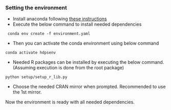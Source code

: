 ### Setting the environment

- Install anaconda following [these instructions](https://docs.anaconda.com/anaconda/install/linux/) 
- Execute the below command to install needed dependencies
```commandline
 conda env create -f environment.yaml
```
- Then you can activate the conda environment using below command

```commandline
conda activate hdpsenv
```
- Needed R packages can be installed by executing the below command. (Assuming execution is done from the root package)

```commandline
python setup/setup_r_lib.py
```

- Choose the needed CRAN mirror when prompted. Recommended to use the 1st mirror.

Now the environment is ready with all needed dependencies.